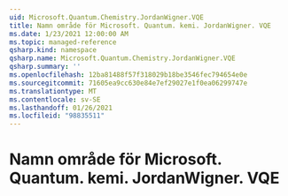 ```yaml
---
uid: Microsoft.Quantum.Chemistry.JordanWigner.VQE
title: Namn område för Microsoft. Quantum. kemi. JordanWigner. VQE
ms.date: 1/23/2021 12:00:00 AM
ms.topic: managed-reference
qsharp.kind: namespace
qsharp.name: Microsoft.Quantum.Chemistry.JordanWigner.VQE
qsharp.summary: ''
ms.openlocfilehash: 12ba81488f57f318029b18be3546fec794654e0e
ms.sourcegitcommit: 71605ea9cc630e84e7ef29027e1f0ea06299747e
ms.translationtype: MT
ms.contentlocale: sv-SE
ms.lasthandoff: 01/26/2021
ms.locfileid: "98835511"
---
```

# <a name="microsoftquantumchemistryjordanwignervqe-namespace"></a>Namn område för Microsoft. Quantum. kemi. JordanWigner. VQE



